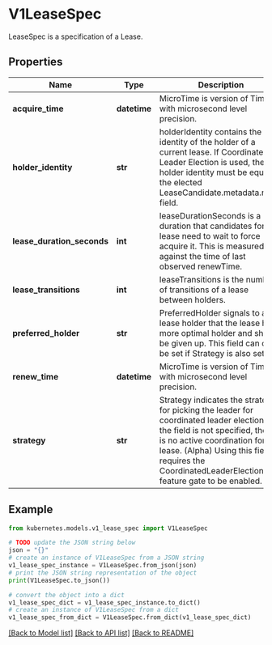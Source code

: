 # V1LeaseSpec

LeaseSpec is a specification of a Lease.

## Properties

Name | Type | Description | Notes
------------ | ------------- | ------------- | -------------
**acquire_time** | **datetime** | MicroTime is version of Time with microsecond level precision. | [optional] 
**holder_identity** | **str** | holderIdentity contains the identity of the holder of a current lease. If Coordinated Leader Election is used, the holder identity must be equal to the elected LeaseCandidate.metadata.name field. | [optional] 
**lease_duration_seconds** | **int** | leaseDurationSeconds is a duration that candidates for a lease need to wait to force acquire it. This is measured against the time of last observed renewTime. | [optional] 
**lease_transitions** | **int** | leaseTransitions is the number of transitions of a lease between holders. | [optional] 
**preferred_holder** | **str** | PreferredHolder signals to a lease holder that the lease has a more optimal holder and should be given up. This field can only be set if Strategy is also set. | [optional] 
**renew_time** | **datetime** | MicroTime is version of Time with microsecond level precision. | [optional] 
**strategy** | **str** | Strategy indicates the strategy for picking the leader for coordinated leader election. If the field is not specified, there is no active coordination for this lease. (Alpha) Using this field requires the CoordinatedLeaderElection feature gate to be enabled. | [optional] 

## Example

```python
from kubernetes.models.v1_lease_spec import V1LeaseSpec

# TODO update the JSON string below
json = "{}"
# create an instance of V1LeaseSpec from a JSON string
v1_lease_spec_instance = V1LeaseSpec.from_json(json)
# print the JSON string representation of the object
print(V1LeaseSpec.to_json())

# convert the object into a dict
v1_lease_spec_dict = v1_lease_spec_instance.to_dict()
# create an instance of V1LeaseSpec from a dict
v1_lease_spec_from_dict = V1LeaseSpec.from_dict(v1_lease_spec_dict)
```
[[Back to Model list]](../README.md#documentation-for-models) [[Back to API list]](../README.md#documentation-for-api-endpoints) [[Back to README]](../README.md)


